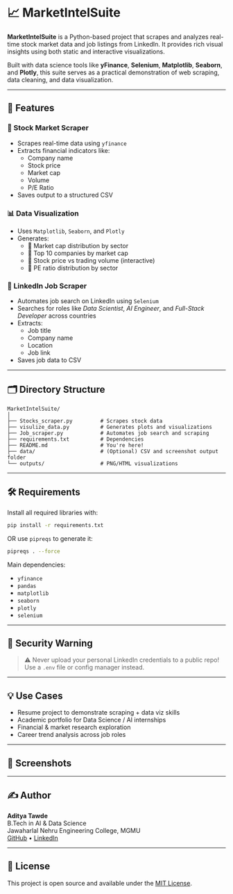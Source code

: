 # 📈 MarketIntelSuite

**MarketIntelSuite** is a Python-based project that scrapes and analyzes real-time stock market data and job listings from LinkedIn. It provides rich visual insights using both static and interactive visualizations.

Built with data science tools like **yFinance**, **Selenium**, **Matplotlib**, **Seaborn**, and **Plotly**, this suite serves as a practical demonstration of web scraping, data cleaning, and data visualization.

---

## 🚀 Features

### 🧾 Stock Market Scraper
- Scrapes real-time data using `yfinance`
- Extracts financial indicators like:
  - Company name
  - Stock price
  - Market cap
  - Volume
  - P/E Ratio
- Saves output to a structured CSV

### 📊 Data Visualization
- Uses `Matplotlib`, `Seaborn`, and `Plotly`
- Generates:
  - 📌 Market cap distribution by sector
  - 📌 Top 10 companies by market cap
  - 📌 Stock price vs trading volume (interactive)
  - 📌 PE ratio distribution by sector

### 💼 LinkedIn Job Scraper
- Automates job search on LinkedIn using `Selenium`
- Searches for roles like *Data Scientist*, *AI Engineer*, and *Full-Stack Developer* across countries
- Extracts:
  - Job title
  - Company name
  - Location
  - Job link
- Saves job data to CSV

---

## 🗂 Directory Structure

```
MarketIntelSuite/
│
├── Stocks_scraper.py         # Scrapes stock data
├── visulize_data.py          # Generates plots and visualizations
├── Job_scraper.py            # Automates job search and scraping
├── requirements.txt          # Dependencies
├── README.md                 # You're here!
├── data/                     # (Optional) CSV and screenshot output folder
└── outputs/                  # PNG/HTML visualizations
```

---

## 🛠 Requirements

Install all required libraries with:

```bash
pip install -r requirements.txt
```

OR use `pipreqs` to generate it:

```bash
pipreqs . --force
```

Main dependencies:
- `yfinance`
- `pandas`
- `matplotlib`
- `seaborn`
- `plotly`
- `selenium`

---

## 🔐 Security Warning

> ⚠️ Never upload your personal LinkedIn credentials to a public repo!  
Use a `.env` file or config manager instead.

---

## 💡 Use Cases

- Resume project to demonstrate scraping + data viz skills
- Academic portfolio for Data Science / AI internships
- Financial & market research exploration
- Career trend analysis across job roles

---

## 📸 Screenshots



---

## ✍️ Author

**Aditya Tawde**  
B.Tech in AI & Data Science  
Jawaharlal Nehru Engineering College, MGMU  
[GitHub](https://github.com/adityatawde) • [LinkedIn](https://linkedin.com/in/adityatawde)

---

## 📌 License

This project is open source and available under the [MIT License](LICENSE).

